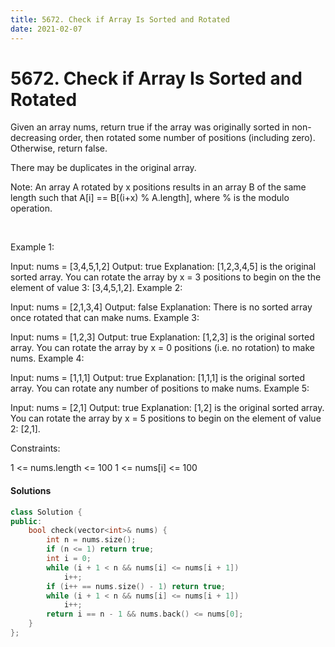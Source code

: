 ```yaml
---
title: 5672. Check if Array Is Sorted and Rotated
date: 2021-02-07
---
```


# 5672. Check if Array Is Sorted and Rotated

Given an array nums, return true if the array was originally sorted in non-decreasing order, then rotated some number of positions (including zero). Otherwise, return false.

There may be duplicates in the original array.

Note: An array A rotated by x positions results in an array B of the same length such that A[i] == B[(i+x) % A.length], where % is the modulo operation.

 

Example 1:

Input: nums = [3,4,5,1,2]
Output: true
Explanation: [1,2,3,4,5] is the original sorted array.
You can rotate the array by x = 3 positions to begin on the the element of value 3: [3,4,5,1,2].
Example 2:

Input: nums = [2,1,3,4]
Output: false
Explanation: There is no sorted array once rotated that can make nums.
Example 3:

Input: nums = [1,2,3]
Output: true
Explanation: [1,2,3] is the original sorted array.
You can rotate the array by x = 0 positions (i.e. no rotation) to make nums.
Example 4:

Input: nums = [1,1,1]
Output: true
Explanation: [1,1,1] is the original sorted array.
You can rotate any number of positions to make nums.
Example 5:

Input: nums = [2,1]
Output: true
Explanation: [1,2] is the original sorted array.
You can rotate the array by x = 5 positions to begin on the element of value 2: [2,1].
 

Constraints:

1 <= nums.length <= 100
1 <= nums[i] <= 100

#### Solutions

```c++
class Solution {
public:
    bool check(vector<int>& nums) {
        int n = nums.size();
        if (n <= 1) return true;
        int i = 0;
        while (i + 1 < n && nums[i] <= nums[i + 1])
            i++;
        if (i++ == nums.size() - 1) return true;
        while (i + 1 < n && nums[i] <= nums[i + 1])
            i++;
        return i == n - 1 && nums.back() <= nums[0];
    }
};
```